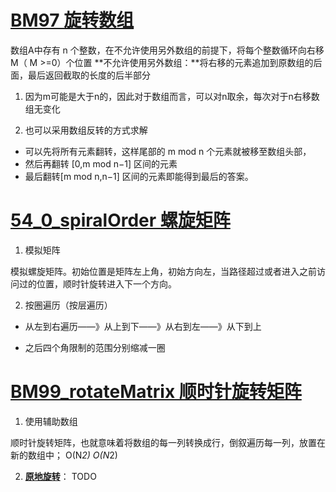 # [BM97 旋转数组](https://www.nowcoder.com/practice/e19927a8fd5d477794dac67096862042?tpId=295&tqId=1024689&ru=/exam/oj&qru=/ta/format-top101/question-ranking&sourceUrl=%2Fexam%2Foj)

数组A中存有 n 个整数，在不允许使用另外数组的前提下，将每个整数循环向右移 M（ M >=0）个位置
**不允许使用另外数组：**将右移的元素追加到原数组的后面，最后返回截取的长度的后半部分
1. 因为m可能是大于n的，因此对于数组而言，可以对n取余，每次对于n右移数组无变化

2. 也可以采用数组反转的方式求解
- 可以先将所有元素翻转，这样尾部的 m mod n 个元素就被移至数组头部，
- 然后再翻转 [0,m mod n−1] 区间的元素
- 最后翻转[m mod n,n−1] 区间的元素即能得到最后的答案。

# [54_0_spiralOrder 螺旋矩阵](https://leetcode.cn/problems/spiral-matrix/)
1. 模拟矩阵

模拟螺旋矩阵。初始位置是矩阵左上角，初始方向左，当路径超过或者进入之前访问过的位置，顺时针旋转进入下一个方向。

2. 按圈遍历（按层遍历）
- 从左到右遍历——》从上到下——》从右到左——》从下到上

- 之后四个角限制的范围分别缩减一圈

# [BM99_rotateMatrix 顺时针旋转矩阵](https://www.nowcoder.com/practice/2e95333fbdd4451395066957e24909cc?tpId=295&tqId=25283&ru=%2Fpractice%2F2e95333fbdd4451395066957e24909cc&qru=%2Fta%2Fformat-top101%2Fquestion-ranking&sourceUrl=%2Fexam%2Foj)
1. 使用辅助数组

顺时针旋转矩阵，也就意味着将数组的每一列转换成行，倒叙遍历每一列，放置在新的数组中；
O(N*2) O(N*2)

2. **[原地旋转](https://leetcode.cn/problems/rotate-matrix-lcci/)**：
TODO